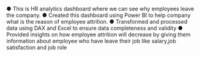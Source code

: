 ● This is HR analytics dashboard where we can see why employees leave the company.
● Created this dashboard using Power BI to help company what is the reason of employee attrition.
● Transformed and processed data using DAX and Excel to ensure data completeness and validity
● Provided insights on how employee attrition will decrease by giving them information about
employee who have leave their job like salary,job satisfaction and job role
